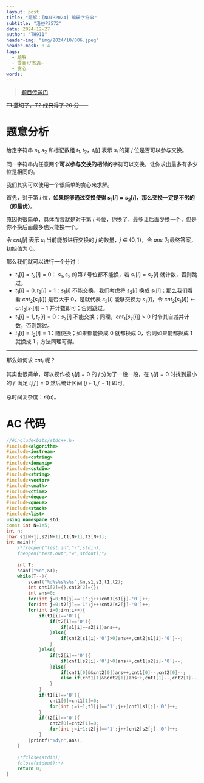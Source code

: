 ```yaml
---
layout: post
title: "题解：[NOIP2024] 编辑字符串"
subtitle: "洛谷P2572"
date: 2024-12-27
author: "TH911"
header-img: "img/2024/10/006.jpeg"
header-mask: 0.4
tags:
  - 题解
  - 提高+/省选−
  - 贪心
words:
---
```


> [题目传送门](https://www.luogu.com.cn/problem/P11361)

~~T1 蓝切了，T2 绿只得了 20 分......~~

# 题意分析

给定字符串 $s_1,s_2$ 和标记数组 $t_1,t_2$，$t_i[j]$ 表示 $s_i$ 的第 $j$ 位是否可以参与交换。

同一字符串内任意两个**可以参与交换的相邻的**字符可以交换，让你求出最多有多少位是相同的。

我们其实可以使用一个很简单的贪心来求解。

首先，对于第 $i$ 位，**如果能够通过交换使得 $s_1[i]=s_2[i]$，那么交换一定是不劣的（即最优）**。

原因也很简单，具体而言就是对于第 $i$ 号位，你换了，最多让后面少换一个，但是你不换后面最多也只能换一个。

令 $cnt_i[j]$ 表示 $s_i$ 当前能够进行交换的 $j$ 的数量，$j\in\{0,1\}$，令 $ans$ 为最终答案，初始值为 $0$。

那么我们就可以进行一个分讨：

* $t_1[i]=t_2[i]=0$： $s_1,s_2$ 的第 $i$ 号位都不能换，若 $s_1[i]=s_2[i]$ 就计数，否则跳过。
* $t_1[i]=0,t_2[i]=1$：$s_1[i]$ 不能交换，我们考虑将 $s_2[i]$ 换成 $s_1[i]$；那么我们看看 $cnt_2[s_1[i]]$ 是否大于 $0$，是就代表 $s_2[i]$ 能够交换为 $s_1[i]$，令 $cnt_2[s_1[i]]\leftarrow cnt_2[s_1[i]]-1$ 并计数即可；否则跳过。
* $t_1[i]=1,t_2[i]=0$：$s_2[i]$ 不能交换；同理，$cnt_1[s_2[i]]>0$ 时令其自减并计数，否则跳过。
* $t_1[i]=t_2[i]=1$：随便换；如果都能换成 $0$ 就都换成 $0$，否则如果能都换成 $1$ 就换成 $1$；方法同理可得。

***

那么如何求 $cnt_i$ 呢？

其实也很简单，可以视作被 $t_i[j]=0$ 的 $j$ 分为了一段一段，在 $t_i[j]=0$ 时找到最小的 $j'$ 满足 $t_i[j']=0$ 然后统计区间 $[j+1,j'-1]$ 即可。

总时间复杂度：$\mathcal O(n)$。

# AC 代码

```cpp
//#include<bits/stdc++.h>
#include<algorithm>
#include<iostream>
#include<cstring>
#include<iomanip>
#include<cstdio>
#include<string>
#include<vector>
#include<cmath>
#include<ctime>
#include<deque>
#include<queue>
#include<stack>
#include<list>
using namespace std;
const int N=1e5;
int n;
char s1[N+1],s2[N+1],t1[N+1],t2[N+1];
int main(){
	/*freopen("test.in","r",stdin);
	freopen("test.out","w",stdout);*/
	
	int T;
	scanf("%d",&T);
	while(T--){
		scanf("%d%s%s%s%s",&n,s1,s2,t1,t2);
		int cnt1[2]={},cnt2[2]={};
		int ans=0;
		for(int j=0;t1[j]=='1';j++)cnt1[s1[j]-'0']++;
		for(int j=0;t2[j]=='1';j++)cnt2[s2[j]-'0']++;
		for(int i=0;i<n;i++){
			if(t1[i]=='0'){
				if(t2[i]=='0'){
					if(s1[i]==s2[i])ans++;
				}else{
					if(cnt2[s1[i]-'0']>0)ans++,cnt2[s1[i]-'0']--;
				}
			}else{
				if(t2[i]=='0'){
					if(cnt1[s2[i]-'0']>0)ans++,cnt1[s2[i]-'0']--;
				}else{
					if(cnt1[0]&&cnt2[0])ans++,cnt1[0]--,cnt2[0]--;
					else if(cnt1[1]&&cnt2[1])ans++,cnt1[1]--,cnt2[1]--;
				}
			}
			if(t1[i]=='0'){
				cnt1[0]=cnt1[1]=0;
				for(int j=i+1;t1[j]=='1';j++)cnt1[s1[j]-'0']++;
			}
			if(t2[i]=='0'){
				cnt2[0]=cnt2[1]=0;
				for(int j=i+1;t2[j]=='1';j++)cnt2[s2[j]-'0']++;
			}
		}printf("%d\n",ans);
	}
	
	/*fclose(stdin);
	fclose(stdout);*/
	return 0;
}
```

